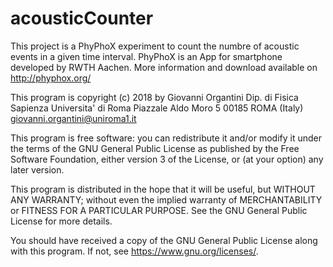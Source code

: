 # acousticCounter
This project is a PhyPhoX experiment to count the numbre of acoustic events in a given time interval. PhyPhoX is an App for smartphone developed by RWTH Aachen. More information and download available on http://phyphox.org/

This program is copyright (c) 2018 by Giovanni Organtini 
Dip. di Fisica Sapienza Universita' di Roma
Piazzale Aldo Moro 5
00185 ROMA (Italy)
giovanni.organtini@uniroma1.it

This program is free software: you can redistribute it and/or modify
it under the terms of the GNU General Public License as published by
the Free Software Foundation, either version 3 of the License, or
(at your option) any later version.

This program is distributed in the hope that it will be useful,
but WITHOUT ANY WARRANTY; without even the implied warranty of
MERCHANTABILITY or FITNESS FOR A PARTICULAR PURPOSE.  See the
GNU General Public License for more details.

You should have received a copy of the GNU General Public License
along with this program.  If not, see <https://www.gnu.org/licenses/>.